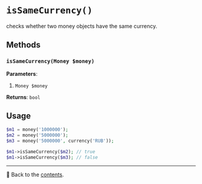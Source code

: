 # `isSameCurrency()`

checks whether two money objects have the same currency.

## Methods

### `isSameCurrency(Money $money)`
**Parameters**:
1. `Money $money`

**Returns**: `bool`

## Usage

```php
$m1 = money('1000000');
$m2 = money('5000000');
$m3 = money('5000000', currency('RUB'));

$m1->isSameCurrency($m2); // true
$m1->isSameCurrency($m3); // false
```

---

📌 Back to the [contents](/docs/04_money/README.md).
